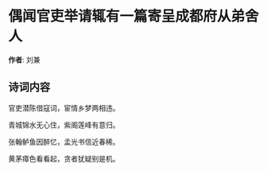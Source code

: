 # 偶闻官吏举请辄有一篇寄呈成都府从弟舍人

**作者**: 刘兼

## 诗词内容

官吏潜陈借寇词，宦情乡梦两相违。

青城锦水无心住，紫阁莲峰有意归。

张翰鲈鱼因醉忆，孟光书信近春稀。

黄茅瘴色看看起，贪者犹疑别是机。

